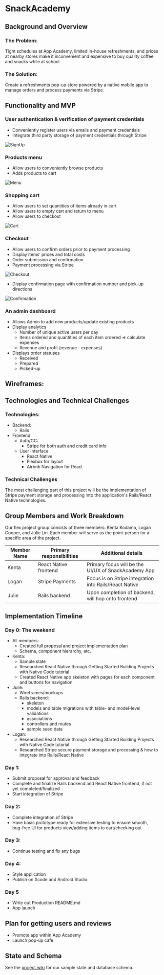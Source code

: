# SnackAcademy

## Background and Overview
### The Problem:
Tight schedules at App Academy, limited in-house refreshments, and prices at nearby stores make it inconvenient and expensive to buy quality coffee and snacks while at school.

### The Solution:
Create a refreshments pop-up store powered by a native mobile app to manage orders and process payments via Stripe.

## Functionality and MVP
### User authentication & verification of payment credentials
- Conveniently register users via emails and payment credentials
- Integrate third party storage of payment credentials through Stripe

![SignUp][signup]

### Products menu
- Allow users to conveniently browse products
- Adds products to cart

![Menu][menu]

### Shopping cart
- Allow users to set quantities of items already in cart
- Allow users to empty cart and return to menu
- Allow users to checkout

![Cart][cart]

### Checkout
- Allow users to confirm orders prior to payment processing
- Display items’ prices and total costs
- Order submission and confirmation
- Payment processing via Stripe

![Checkout][checkout]

- Display confirmation page with confirmation number and pick-up directions

![Confirmation][confirmation]


### An admin dashboard
- Allows Admin to add new products/update existing products
- Display analytics
  - Number of unique active users per day
  - Items ordered and quantities of each item ordered => calculate expenses
  - Revenue and profit (revenue - expenses)
- Displays order statuses
  - Received
  - Prepared
  - Picked-up

## Wireframes:


## Technologies and Technical Challenges
### Technologies:
- Backend:
  - Rails
- Frontend
  - Auth/CC:
    - Stripe for both auth and credit card info
  - User Interface
    - React Native
    - Flexbox for layout
    - Airbnb Navigation for React

### Technical Challenges
The most challenging part of this project will be the implementation of Stripe payment storage and processing into the application's Rails/React Native technologies.

## Group Members and Work Breakdown
Our flex project group consists of three members: Kenta Kodama, Logan Cooper,
and Julie Lin. Each member will serve as the point-person for a specific area of the project.

|Member Name|Primary responsibilities|Additional details|
|---|---|---|
|Kenta|React Native frontend|Primary focus will be the UI/UX of SnackAcademy App|
|Logan|Stripe Payments|Focus is on Stripe integration into Rails/React Native|
|Julie|Rails backend|Upon completion of backend, will hop onto frontend|

## Implementation Timeline

### Day 0: The weekend
- All members:
  - Created full proposal and project implementation plan
  - Schema, component hierarchy, etc.
- Kenta:
  - Sample state
  - Researched React Native through Getting Started Building Projects with Native Code tutorial
  - Created React Native app skeleton with pages for each component and buttons for navigation
- Julie:
  - Wireframes/mockups
  - Rails backend:
    - skeleton
    - models and table migrations with table- and model-level validations
    - associations
    - controllers and routes
    - sample seed data
- Logan:
  - Researched React Native through Getting Started Building Projects with Native Code tutorial
  - Researched Stripe secure payment storage and processing & how to integrate into Rails/React Native

### Day 1:
- Submit proposal for approval and feedback
- Complete and finalize Rails backend and React Native frontend, if not yet completed/finalized
- Start integration of Stripe

### Day 2:
- Complete integration of Stripe
- Have basic prototype ready for extensive testing to ensure smooth, bug-free UI for products view/adding items to cart/checking out

### Day 3:
- Continue testing and fix any bugs

### Day 4:
- Style application
- Publish on Xcode and Android Studio

### Day 5
- Write out Production README.md
- App launch

## Plan for getting users and reviews
- Promote app within App Academy
- Launch pop-up cafe

[signup]: https://github.com/julielin0812/snack-academy/blob/master/docs/wireframe/iPhone%2067%20%E2%80%93%201.png?raw=true

[menu]: https://github.com/julielin0812/snack-academy/blob/master/docs/wireframe/iPhone%2067%20%E2%80%93%202.png?raw=true

[cart]: https://github.com/julielin0812/snack-academy/blob/master/docs/wireframe/iPhone%2067%20%E2%80%93%203.png?raw=true

[checkout]: https://github.com/julielin0812/snack-academy/blob/master/docs/wireframe/iPhone%2067%20%E2%80%93%204.png?raw=true

[confirmation]: https://github.com/julielin0812/snack-academy/blob/master/docs/wireframe/iPhone%2067%20%E2%80%93%205.png?raw=true

## State and Schema

See the [project wiki](https://github.com/julielin0812/snack-academy/wiki) for our sample state and database schema.
